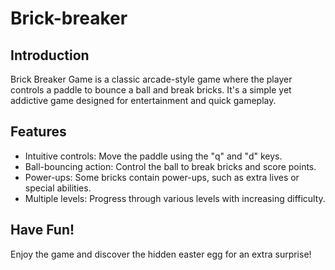 # Brick-breaker

## Introduction

Brick Breaker Game is a classic arcade-style game where the player controls a paddle to bounce a ball and break bricks. It's a simple yet addictive game designed for entertainment and quick gameplay.

## Features

- Intuitive controls: Move the paddle using the "q" and "d" keys.
- Ball-bouncing action: Control the ball to break bricks and score points.
- Power-ups: Some bricks contain power-ups, such as extra lives or special abilities.
- Multiple levels: Progress through various levels with increasing difficulty.


## Have Fun!

Enjoy the game and discover the hidden easter egg for an extra surprise!
